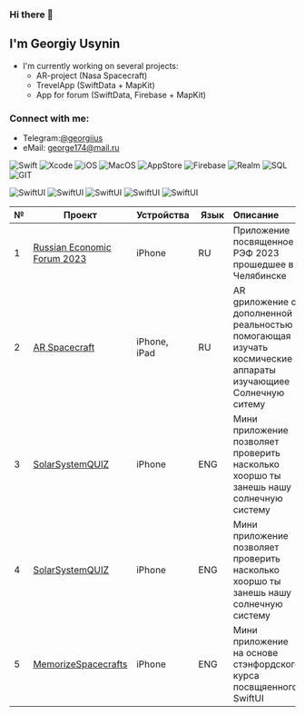### Hi there 👋


## I'm Georgiy Usynin

- I'm currently working on several projects:
  - AR-project (Nasa Spacecraft)
  - TrevelApp (SwiftData + MapKit)
  - App for forum (SwiftData, Firebase + MapKit)

### Connect with me: 
- Telegram:[@georgiius](https://t.me/georgiius) 
- eMail: george174@mail.ru


![Swift](https://img.shields.io/badge/swift-F54A2A?style=for-the-badge&logo=swift&logoColor=white)
![Xcode](https://img.shields.io/badge/Xcode-007ACC?style=for-the-badge&logo=Xcode&logoColor=white)
![iOS](https://img.shields.io/badge/iOS-000000?style=for-the-badge&logo=ios&logoColor=white)
![MacOS](https://img.shields.io/badge/mac%20os-000000?style=for-the-badge&logo=apple&logoColor=white)
![AppStore](https://img.shields.io/badge/App_Store-0D96F6?style=for-the-badge&logo=app-store&logoColor=white)
![Firebase](https://img.shields.io/badge/Firebase-039BE5?style=for-the-badge&logo=Firebase&logoColor=white)
![Realm](https://img.shields.io/badge/Realm-39477F?style=for-the-badge&logo=realm&logoColor=white)
![SQL](https://img.shields.io/badge/PostgreSQL-316192?style=for-the-badge&logo=postgresql&logoColor=white)
![GIT](https://img.shields.io/badge/GIT-E44C30?style=for-the-badge&logo=git&logoColor=white)


![SwiftUI](https://img.shields.io/badge/SwiftUI-8A2BE2)
![SwiftUI](https://img.shields.io/badge/-SwiftData-003f5c)
![SwiftUI](https://img.shields.io/badge/-MapKit-003f5c)
![SwiftUI](https://img.shields.io/badge/-Combine-003f5c)
![SwiftUI](https://img.shields.io/badge/-Async/Await-003f5c)




| № | Проект                                  | Устройства     | Язык           | Описание       | 
| - |  -------------------------------------- | :------------- | :------------- | :------------- |
| 1 | [Russian Economic Forum 2023](https://github.com/georgeusynin1984) | iPhone| RU | Приложение посвященное РЭФ 2023 прошедшее в Челябинске |
| 2 | [AR Spacecraft](https://github.com/georgeusynin1984) | iPhone, iPad| RU | AR gриложение c дополненной реальностью помогающая изучать космичеcкие аппараты изучающиее Солнечную ситему|
| 3 | [SolarSystemQUIZ](https://github.com/georgeusynin1984) | iPhone| ENG | Мини приложение позволяет проверить насколько хооршо ты занешь нашу солнечную систему|
| 4 | [SolarSystemQUIZ](https://github.com/georgeusynin1984) | iPhone| ENG | Мини приложение позволяет проверить насколько хооршо ты занешь нашу солнечную систему|
| 5 | [MemorizeSpacecrafts](https://github.com/georgeusynin1984) | iPhone| ENG | Мини приложение  на основе стэнфордского курса посвщяенного SwiftUI |
